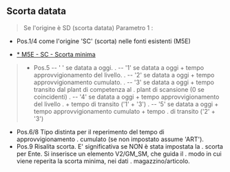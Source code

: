 ## Scorta datata
>Se l'origine è SD (scorta datata)
Parametro 1 : 
-    Pos.1/4   come l'origine 'SC' (scorta) nelle fonti esistenti (M5E)

- [\* M5E - SC - Scorta minima](Sorgenti/DOC/OG/TA/M5E_SC)
>-    Pos.5     -- ' ' se datata a oggi.
.              -- '1' se datata a oggi + tempo approvvigionamento del livello.
.              -- '2' se datata a oggi + tempo approvvigionamento cumulato.
.              -- '3' se datata a oggi + tempo transito dal plant di competenza al
.                     plant di scansione (0 se coincidenti)
.              -- '4' se datata a oggi + tempo approvvigionamento del livello
.                     + tempo di transito ('1' + '3')
.              -- '5' se datata a oggi + tempo approvvigionamento cumulato + tempo
.                     di transito ('2' + '3')
-    Pos.6/8   Tipo distinta per il reperimento del tempo di approvvigionamento
.              cumulato (se non impostato assume 'ART').
-    Pos.9     Risalita scorta. E' significativa se NON è stata impostata la
.              scorta per Ente. Si inserisce un elemento V2/GM_SM, che guida il
.              modo in cui viene reperita la scorta minima, nei dati
.              magazzino/articolo.

